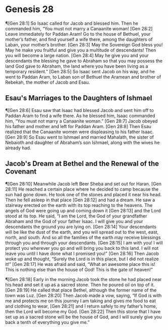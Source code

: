 # Genesis 28

¶[Gen 28:1] So Isaac called for Jacob and blessed him. Then he commanded him, “You must not marry a Canaanite woman!
[Gen 28:2] Leave immediately for Paddan Aram! Go to the house of Bethuel, your mother’s father, and find yourself a wife there, among the daughters of Laban, your mother’s brother.
[Gen 28:3] May the Sovereign God bless you! May he make you fruitful and give you a multitude of descendants! Then you will become a large nation.
[Gen 28:4] May he give you and your descendants the blessing he gave to Abraham so that you may possess the land God gave to Abraham, the land where you have been living as a temporary resident.”
[Gen 28:5] So Isaac sent Jacob on his way, and he went to Paddan Aram, to Laban son of Bethuel the Aramean and brother of Rebekah, the mother of Jacob and Esau.

## Esau's Marriages to the Daughters of Ishmael
¶[Gen 28:6] Esau saw that Isaac had blessed Jacob and sent him off to Paddan Aram to find a wife there. As he blessed him, Isaac commanded him, “You must not marry a Canaanite woman.”
[Gen 28:7] Jacob obeyed his father and mother and left for Paddan Aram.
[Gen 28:8] Then Esau realized that the Canaanite women were displeasing to his father Isaac.
[Gen 28:9] So Esau went to Ishmael and married Mahalath, the sister of Nebaioth and daughter of Abraham’s son Ishmael, along with the wives he already had.

## Jacob's Dream at Bethel and the Renewal of the Covenant
¶[Gen 28:10] Meanwhile Jacob left Beer Sheba and set out for Haran.
[Gen 28:11] He reached a certain place where he decided to camp because the sun had gone down. He took one of the stones and placed it near his head. Then he fell asleep in that place
[Gen 28:12] and had a dream. He saw a stairway erected on the earth with its top reaching to the heavens. The angels of God were going up and coming down it
[Gen 28:13] and the Lord stood at its top. He said, “I am the Lord, the God of your grandfather Abraham and the God of your father Isaac. I will give you and your descendants the ground you are lying on.
[Gen 28:14] Your descendants will be like the dust of the earth, and you will spread out to the west, east, north, and south. And so all the families of the earth may receive blessings through you and through your descendants.
[Gen 28:15] I am with you! I will protect you wherever you go and will bring you back to this land. I will not leave you until I have done what I promised you!”
[Gen 28:16] Then Jacob woke up and thought, “Surely the Lord is in this place, but I did not realize it!”
[Gen 28:17] He was afraid and said, “What an awesome place this is! This is nothing else than the house of God! This is the gate of heaven!”

¶[Gen 28:18] Early in the morning Jacob took the stone he had placed near his head and set it up as a sacred stone. Then he poured oil on top of it.
[Gen 28:19] He called that place Bethel, although the former name of the town was Luz.
[Gen 28:20] Then Jacob made a vow, saying, “If God is with me and protects me on this journey I am taking and gives me food to eat and clothing to wear,
[Gen 28:21] and I return safely to my father’s home, then the Lord will become my God.
[Gen 28:22] Then this stone that I have set up as a sacred stone will be the house of God, and I will surely give you back a tenth of everything you give me.”
